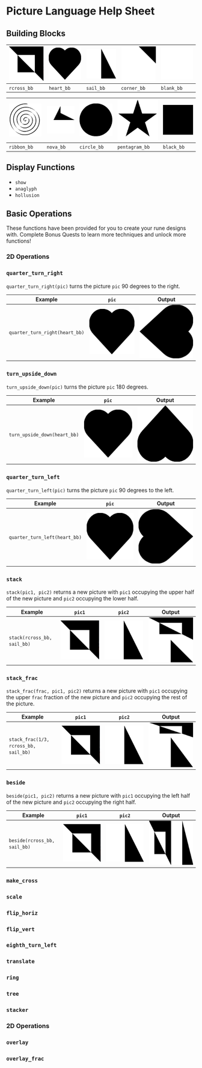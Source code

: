 # Picture Language Help Sheet

## Building Blocks

| ![](images/bb/rcross_bb.png) | ![](images/bb/heart_bb.png) | ![](images/bb/sail_bb.png) | ![](images/bb/corner_bb.png) | ![](images/bb/blank_bb.png) |
| -- | -- | -- | -- | -- |
| `rcross_bb` | `heart_bb` | `sail_bb` | `corner_bb` | `blank_bb` | 

| ![](images/bb/ribbon_bb.png) | ![](images/bb/nova_bb.png) | ![](images/bb/circle_bb.png) | ![](images/bb/pentagram_bb.png) |  ![](images/bb/black_bb.png) |
| -- | -- | -- | -- | -- |
| `ribbon_bb` | `nova_bb` | `circle_bb` | `pentagram_bb` | `black_bb` |


## Display Functions

- `show`
- `anaglyph`
- `hollusion`

## Basic Operations

These functions have been provided for you to create your rune designs with. 
Complete Bonus Quests to learn more techniques and unlock more functions!

### 2D Operations

### `quarter_turn_right`

`quarter_turn_right(pic)` turns the picture `pic` 90 degrees to the right.

| Example | `pic` | Output |
| -- | -- | -- |
| `quarter_turn_right(heart_bb)` | ![](images/bb/heart_bb.png) | ![](images/bb/quarter_turn_right_heart.png) |

### `turn_upside_down`

`turn_upside_down(pic)` turns the picture `pic` 180 degrees.

| Example | `pic` | Output |
| -- | -- | -- |
| `turn_upside_down(heart_bb)` | ![](images/bb/heart_bb.png) | ![](images/bb/turn_upside_down_heart.png) |

### `quarter_turn_left`

`quarter_turn_left(pic)` turns the picture `pic` 90 degrees to the left.

| Example | `pic` | Output |
| -- | -- | -- |
| `quarter_turn_left(heart_bb)` | ![](images/bb/heart_bb.png) | ![](images/bb/quarter_turn_left_heart.png) |


### `stack`

`stack(pic1, pic2)` returns a new picture with `pic1` occupying the upper half of the new picture and `pic2` occupying the lower half.

| Example | `pic1` | `pic2` | Output |
| -- | -- | -- | -- |
| `stack(rcross_bb, sail_bb)` | ![](images/bb/rcross_bb.png) | ![](images/bb/sail_bb.png) | ![](images/bb/stack_rcross_sail.png) |

### `stack_frac`

`stack_frac(frac, pic1, pic2)` returns a new picture with `pic1` occupying the upper `frac` fraction of the new picture and `pic2` occupying the rest of the picture.

| Example | `pic1` | `pic2` | Output |
| -- | -- | -- | -- |
| `stack_frac(1/3, rcross_bb, sail_bb)` | ![](images/bb/rcross_bb.png) | ![](images/bb/sail_bb.png) | ![](images/bb/stack_frac_third_rcross_sail.png) |

### `beside`

`beside(pic1, pic2)` returns a new picture with `pic1` occupying the left half of the new picture and `pic2` occupying the right half.

| Example | `pic1` | `pic2` | Output |
| -- | -- | -- | -- |
| `beside(rcross_bb, sail_bb)` | ![](images/bb/rcross_bb.png) | ![](images/bb/sail_bb.png) | ![](images/bb/beside_rcross_sail.png) |


### `make_cross`

### `scale`

### `flip_horiz`

### `flip_vert`

### `eighth_turn_left`

### `translate`

### `ring`

### `tree`

### `stacker`

### 2D Operations

### `overlay`

### `overlay_frac`
